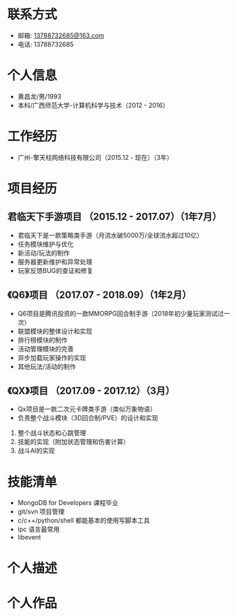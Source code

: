 # 联系方式
- 邮箱: 13788732685@163.com
- 电话: 13788732685

# 个人信息
- 黄昌龙/男/1993
- 本科/广西师范大学-计算机科学与技术（2012 - 2016）

# 工作经历
- 广州-擎天柱网络科技有限公司（2015.12 - 现在）（3年）

# 项目经历

## 君临天下手游项目 （2015.12 - 2017.07）（1年7月）
- 君临天下是一款策略类手游（月流水破5000万/全球流水超过10亿）
- 任务模块维护与优化
- 新活动/玩法的制作
- 服务器更新维护和异常处理
- 玩家反馈BUG的查证和修复

## 《Q6》项目 （2017.07 - 2018.09）（1年2月）
- Q6项目是腾讯投资的一款MMORPG回合制手游（2018年初少量玩家测试过一次）
- 联盟模块的整体设计和实现
- 排行榜模块的制作
- 活动管理模块的完善
- 异步加载玩家操作的实现
- 其他玩法/活动的制作

## 《QX》项目 （2017.09 - 2017.12）（3月）
- Qx项目是一款二次元卡牌类手游（类似万象物语）
- 负责整个战斗模块（3D回合制/PVE）的设计和实现
1. 整个战斗状态和心跳管理
2. 技能的实现（附加状态管理和伤害计算）
3. 战斗AI的实现

# 技能清单
- MongoDB for Developers 课程毕业
- git/svn 项目管理
- c/c++/python/shell 都能基本的使用写脚本工具
- lpc 语言最常用
- libevent

# 个人描述


# 个人作品
